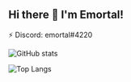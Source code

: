 ## Hi there 👋 I'm Emortal!
⚡ Discord: emortal#4220

![GitHub stats](https://github-readme-stats.vercel.app/api?username=NathanPenwill&show_icons=true&theme=radical)

![Top Langs](https://github-readme-stats.vercel.app/api/top-langs/?username=NathanPenwill&theme=radical) 

